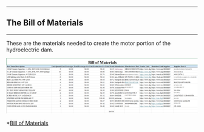 ------
## The Bill of Materials 
-----
These are the materials needed to create the motor portion of the hydroelectric dam. 

![Bill of Materials](./BilloMaterials.png)

*[Bill of Materials](./BilloMaterials.xlsx)
